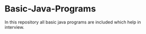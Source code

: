 # Basic-Java-Programs
In this repository all basic java programs are included which help in interview.
